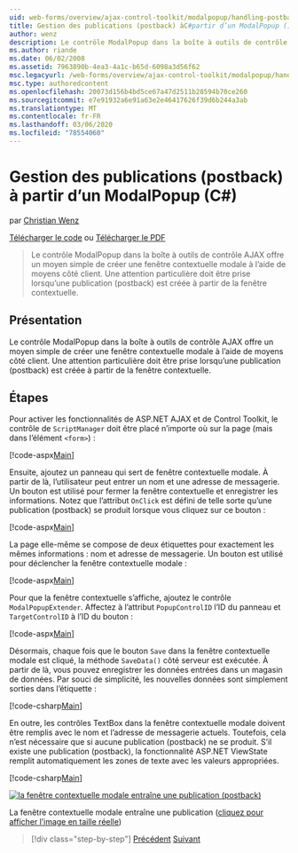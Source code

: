 ```yaml
---
uid: web-forms/overview/ajax-control-toolkit/modalpopup/handling-postbacks-from-a-modalpopup-cs
title: Gestion des publications (postback) àC#partir d’un ModalPopup () | Microsoft Docs
author: wenz
description: Le contrôle ModalPopup dans la boîte à outils de contrôle AJAX offre un moyen simple de créer une fenêtre contextuelle modale à l’aide de moyens côté client. Une attention particulière doit être prise lorsqu’un POS...
ms.author: riande
ms.date: 06/02/2008
ms.assetid: 7963890b-4ea3-4a1c-b65d-6098a3d56f62
msc.legacyurl: /web-forms/overview/ajax-control-toolkit/modalpopup/handling-postbacks-from-a-modalpopup-cs
msc.type: authoredcontent
ms.openlocfilehash: 20073d156b4bd5ce67a47d2511b28594b70ce260
ms.sourcegitcommit: e7e91932a6e91a63e2e46417626f39d6b244a3ab
ms.translationtype: MT
ms.contentlocale: fr-FR
ms.lasthandoff: 03/06/2020
ms.locfileid: "78554060"
---
```

# <a name="handling-postbacks-from-a-modalpopup-c"></a>Gestion des publications (postback) à partir d’un ModalPopup (C#)

par [Christian Wenz](https://github.com/wenz)

[Télécharger le code](https://download.microsoft.com/download/2/4/0/24052038-f942-4336-905b-b60ae56f0dd5/ModalPopup3.cs.zip) ou [Télécharger le PDF](https://download.microsoft.com/download/b/6/a/b6ae89ee-df69-4c87-9bfb-ad1eb2b23373/modalpopup3CS.pdf)

> Le contrôle ModalPopup dans la boîte à outils de contrôle AJAX offre un moyen simple de créer une fenêtre contextuelle modale à l’aide de moyens côté client. Une attention particulière doit être prise lorsqu’une publication (postback) est créée à partir de la fenêtre contextuelle.

## <a name="overview"></a>Présentation

Le contrôle ModalPopup dans la boîte à outils de contrôle AJAX offre un moyen simple de créer une fenêtre contextuelle modale à l’aide de moyens côté client. Une attention particulière doit être prise lorsqu’une publication (postback) est créée à partir de la fenêtre contextuelle.

## <a name="steps"></a>Étapes

Pour activer les fonctionnalités de ASP.NET AJAX et de Control Toolkit, le contrôle de `ScriptManager` doit être placé n’importe où sur la page (mais dans l’élément `<form>`) :

[!code-aspx[Main](handling-postbacks-from-a-modalpopup-cs/samples/sample1.aspx)]

Ensuite, ajoutez un panneau qui sert de fenêtre contextuelle modale. À partir de là, l’utilisateur peut entrer un nom et une adresse de messagerie. Un bouton est utilisé pour fermer la fenêtre contextuelle et enregistrer les informations. Notez que l’attribut `OnClick` est défini de telle sorte qu’une publication (postback) se produit lorsque vous cliquez sur ce bouton :

[!code-aspx[Main](handling-postbacks-from-a-modalpopup-cs/samples/sample2.aspx)]

La page elle-même se compose de deux étiquettes pour exactement les mêmes informations : nom et adresse de messagerie. Un bouton est utilisé pour déclencher la fenêtre contextuelle modale :

[!code-aspx[Main](handling-postbacks-from-a-modalpopup-cs/samples/sample3.aspx)]

Pour que la fenêtre contextuelle s’affiche, ajoutez le contrôle `ModalPopupExtender`. Affectez à l’attribut `PopupControlID` l’ID du panneau et `TargetControlID` à l’ID du bouton :

[!code-aspx[Main](handling-postbacks-from-a-modalpopup-cs/samples/sample4.aspx)]

Désormais, chaque fois que le bouton `Save` dans la fenêtre contextuelle modale est cliqué, la méthode `SaveData()` côté serveur est exécutée. À partir de là, vous pouvez enregistrer les données entrées dans un magasin de données. Par souci de simplicité, les nouvelles données sont simplement sorties dans l’étiquette :

[!code-csharp[Main](handling-postbacks-from-a-modalpopup-cs/samples/sample5.cs)]

En outre, les contrôles TextBox dans la fenêtre contextuelle modale doivent être remplis avec le nom et l’adresse de messagerie actuels. Toutefois, cela n’est nécessaire que si aucune publication (postback) ne se produit. S’il existe une publication (postback), la fonctionnalité ASP.NET ViewState remplit automatiquement les zones de texte avec les valeurs appropriées.

[!code-csharp[Main](handling-postbacks-from-a-modalpopup-cs/samples/sample6.cs)]

[![la fenêtre contextuelle modale entraîne une publication (postback)](handling-postbacks-from-a-modalpopup-cs/_static/image2.png)](handling-postbacks-from-a-modalpopup-cs/_static/image1.png)

La fenêtre contextuelle modale entraîne une publication ([cliquez pour afficher l’image en taille réelle](handling-postbacks-from-a-modalpopup-cs/_static/image3.png))

> [!div class="step-by-step"]
> [Précédent](using-modalpopup-with-a-repeater-control-cs.md)
> [Suivant](positioning-a-modalpopup-cs.md)
